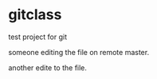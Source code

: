 # gitclass
test project for git

someone editing the file on remote master.

another edite to the file.

